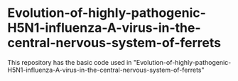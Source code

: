 # Evolution-of-highly-pathogenic-H5N1-influenza-A-virus-in-the-central-nervous-system-of-ferrets
This repository has the basic code used in "Evolution-of-highly-pathogenic-H5N1-influenza-A-virus-in-the-central-nervous-system-of-ferrets"
